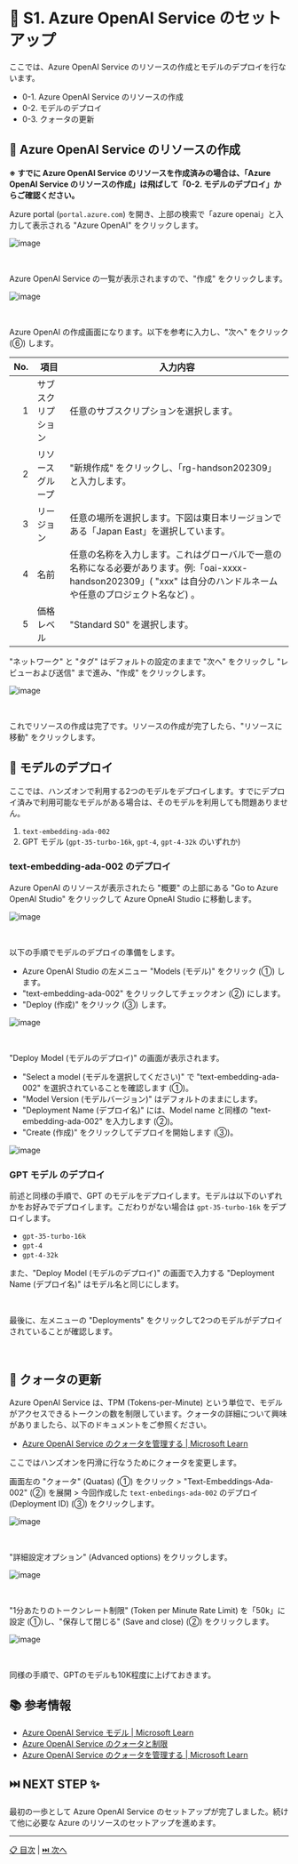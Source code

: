 # 🧪 S1. Azure OpenAI Service のセットアップ

ここでは、Azure OpenAI Service のリソースの作成とモデルのデプロイを行ないます。

- 0-1. Azure OpenAI Service のリソースの作成
- 0-2. モデルのデプロイ
- 0-3. クォータの更新

## 🔖 Azure OpenAI Service のリソースの作成

**※ すでに Azure OpenAI Service のリソースを作成済みの場合は、「Azure OpenAI Service のリソースの作成」は飛ばして「0-2. モデルのデプロイ」からご確認ください。**


Azure portal (`portal.azure.com`) を開き、上部の検索で「azure openai」と入力して表示される "Azure OpenAI" をクリックします。

![image](./images/0-1-1.png)

<br>

Azure OpenAI Service の一覧が表示されますので、"作成" をクリックします。


![image](./images/0-1-2.png)

<br>

Azure OpenAI の作成画面になります。以下を参考に入力し、"次へ" をクリック (⑥) します。

No.  | 項目 | 入力内容
---: | --- | ---
1 | サブスクリプション | 任意のサブスクリプションを選択します。
2 | リソースグループ | "新規作成" をクリックし、「rg-handson202309」と入力します。
3 | リージョン | 任意の場所を選択します。下図は東日本リージョンである「Japan East」を選択しています。
4 | 名前 | 任意の名称を入力します。これはグローバルで一意の名称になる必要があります。例:「oai-xxxx-handson202309」( "xxx" は自分のハンドルネームや任意のプロジェクト名など) 。
5 | 価格レベル | "Standard S0" を選択します。


"ネットワーク" と "タグ" はデフォルトの設定のままで "次へ" をクリックし "レビューおよび送信" まで進み、"作成" をクリックします。

![image](./images/0-1-3.png)

<br>

これでリソースの作成は完了です。リソースの作成が完了したら、"リソースに移動" をクリックします。

## 🔖 モデルのデプロイ

ここでは、ハンズオンで利用する2つのモデルをデプロイします。すでにデプロイ済みで利用可能なモデルがある場合は、そのモデルを利用しても問題ありません。

1. `text-embedding-ada-002`
2. GPT モデル (`gpt-35-turbo-16k`, `gpt-4`, `gpt-4-32k` のいずれか)

### text-embedding-ada-002 のデプロイ

Azure OpenAI のリソースが表示されたら "概要" の上部にある "Go to Azure OpenAI Studio" をクリックして Azure OpneAI Studio に移動します。

![image](./images/0-2-1.png)

<br>

以下の手順でモデルのデプロイの準備をします。

- Azure OpenAI Studio の左メニュー "Models (モデル)" をクリック (①) します。
- "text-embedding-ada-002" をクリックしてチェックオン (②) にします。
- "Deploy (作成)" をクリック (③) します。

![image](./images/0-2-2.png)

<br>

"Deploy Model (モデルのデプロイ)" の画面が表示されます。

- "Select a model (モデルを選択してください)" で "text-embedding-ada-002" を選択されていることを確認します (①)。
- "Model Version (モデルバージョン)" はデフォルトのままにします。
- "Deployment Name (デプロイ名)" には、Model name と同様の "text-embedding-ada-002" を入力します (②)。
- "Create (作成)" をクリックしてデプロイを開始します (③)。

![image](./images/0-2-3.png)

### GPT モデル のデプロイ

前述と同様の手順で、GPT のモデルをデプロイします。モデルは以下のいずれかをお好みでデプロイします。こだわりがない場合は `gpt-35-turbo-16k` をデプロイします。

- `gpt-35-turbo-16k`
- `gpt-4`
- `gpt-4-32k`

また、"Deploy Model (モデルのデプロイ)" の画面で入力する "Deployment Name (デプロイ名)" はモデル名と同じにします。

<br>

最後に、左メニューの "Deployments" をクリックして2つのモデルがデプロイされていることが確認します。

<br>

## 🔖 クォータの更新

Azure OpenAI Service は、TPM (Tokens-per-Minute) という単位で、モデルがアクセスできるトークンの数を制限しています。クォータの詳細について興味がありましたら、以下のドキュメントをご参照ください。

- [Azure OpenAI Service のクォータを管理する | Microsoft Learn](https://learn.microsoft.com/ja-jp/azure/ai-services/openai/how-to/quota?tabs=rest)

ここではハンズオンを円滑に行なうためにクォータを変更します。

画面左の "クォータ" (Quatas) (①) をクリック > "Text-Embeddings-Ada-002" (②) を展開 > 今回作成した `text-enbedings-ada-002` のデプロイ (Deployment ID) (③) をクリックします。

![image](./images/0-3-1.png)

<br>

"詳細設定オプション" (Advanced options) をクリックします。

![image](./images/0-3-2.png)

<br>

"1分あたりのトークンレート制限" (Token per Minute Rate Limit) を「50k」に設定 (①)し、"保存して閉じる" (Save and close) (②) をクリックします。

![image](./images/0-3-3.png)

<br>

同様の手順で、GPTのモデルも10K程度に上げておきます。


## 📚 参考情報

- [Azure OpenAI Service モデル | Microsoft Learn](https://learn.microsoft.com/ja-jp/azure/ai-services/openai/concepts/models)
- [Azure OpenAI Service のクォータと制限](https://learn.microsoft.com/ja-jp/azure/ai-services/openai/quotas-limits#regional-quota-limits)
- [Azure OpenAI Service のクォータを管理する | Microsoft Learn](https://learn.microsoft.com/ja-jp/azure/ai-services/openai/how-to/quota?tabs=terraform)


## ⏭️ NEXT STEP ✨

最初の一歩として Azure OpenAI Service のセットアップが完了しました。続けて他に必要な Azure のリソースのセットアップを進めます。

---

[📋 目次](../README.md) | [⏭️ 次へ](./setup-azure-resources.md)
